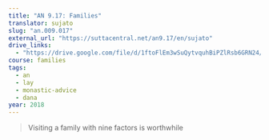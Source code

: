 ```yaml
---
title: "AN 9.17: Families"
translator: sujato
slug: "an.009.017"
external_url: "https://suttacentral.net/an9.17/en/sujato"
drive_links:
  - "https://drive.google.com/file/d/1ftoFlEm3wSuQytvquhBiPZlRsb6GRN24/view?usp=drivesdk"
course: families
tags:
  - an
  - lay
  - monastic-advice
  - dana
year: 2018
---
```


> Visiting a family with nine factors is worthwhile
